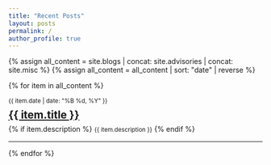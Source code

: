 ```yaml
---
title: "Recent Posts"
layout: posts
permalink: /
author_profile: true
---
```


{% assign all_content = site.blogs | concat: site.advisories | concat: site.misc %}
{% assign all_content = all_content | sort: "date" | reverse %}


{% for item in all_content %}
  <article class="blog-preview" style="line-height: 1.4; margin-bottom: 0.75rem;">
    <small>{{ item.date | date: "%B %d, %Y" }}</small>
    <h2 style="margin: 0.25rem 0;">
      <a href="{{ item.url }}">{{ item.title }}</a>
    </h2>
    {% if item.description %}
      <small style="margin: 0;">{{ item.description }}</small>
    {% endif %}
  </article>
  <hr>
{% endfor %}


